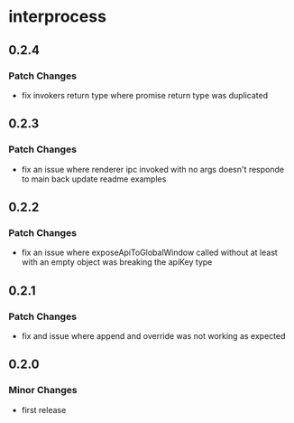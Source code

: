 # interprocess

## 0.2.4

### Patch Changes

- fix invokers return type where promise return type was duplicated

## 0.2.3

### Patch Changes

- fix an issue where renderer ipc invoked with no args doesn't responde to main back
  update readme examples

## 0.2.2

### Patch Changes

- fix an issue where exposeApiToGlobalWindow called without at least with an empty object was breaking the apiKey type

## 0.2.1

### Patch Changes

- fix and issue where append and override was not working as expected

## 0.2.0

### Minor Changes

- first release
